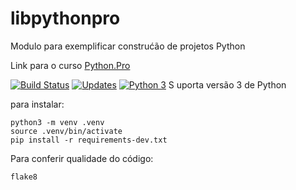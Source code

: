 # libpythonpro
Modulo para exemplificar construćão de projetos Python

Link para o curso [Python.Pro](https://www.python.pro.br/)

[![Build Status](https://travis-ci.org/limberger/libpythonpro.svg?branch=master)](https://travis-ci.org/limberger/libpythonpro)
[![Updates](https://pyup.io/repos/github/limberger/libpythonpro/shield.svg)](https://pyup.io/repos/github/limberger/libpythonpro/)
[![Python 3](https://pyup.io/repos/github/limberger/libpythonpro/python-3-shield.svg)](https://pyup.io/repos/github/limberger/libpythonpro/)
S
uporta versão 3 de Python

para instalar:

```console
python3 -m venv .venv
source .venv/bin/activate
pip install -r requirements-dev.txt
```

Para conferir qualidade do código:

```console
flake8
```

